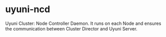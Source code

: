 # uyuni-ncd
Uyuni Cluster: Node Controller Daemon.
It runs on each Node and ensures the communication between Cluster Director and Uyuni Server.

